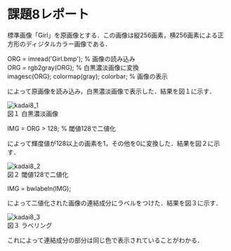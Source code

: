 # 課題8レポート　　
標準画像「Girl」を原画像とする．この画像は縦256画素，横256画素による正方形のディジタルカラー画像である．

ORG = imread('Girl.bmp'); % 画像の読み込み  
ORG = rgb2gray(ORG); % 白黒濃淡画像に変換  
imagesc(ORG); colormap(gray); colorbar; % 画像の表示  

によって原画像を読み込み，白黒濃淡画像で表示した．結果を図１に示す．

![kadai8_1](https://github.com/dolphinhardcore/kadai/blob/master/image/kadai8_1.png)  
図１ 白黒濃淡画像

IMG = ORG > 128; % 閾値128で二値化

によって輝度値が128以上の画素を1，その他を0に変換した．結果を図２に示す． 

![kadai8_2](https://github.com/dolphinhardcore/kadai/blob/master/image/kadai8_2.png)  
図２ 閾値128で二値化

IMG = bwlabeln(IMG);

によって二値化された画像の連結成分にラベルをつけた．結果を図３に示す．  

![kadai8_3](https://github.com/dolphinhardcore/kadai/blob/master/image/kadai8_3.png)  
図３ ラベリング

これによって連結成分の部分は同じ色で表示されていることがわかる．
